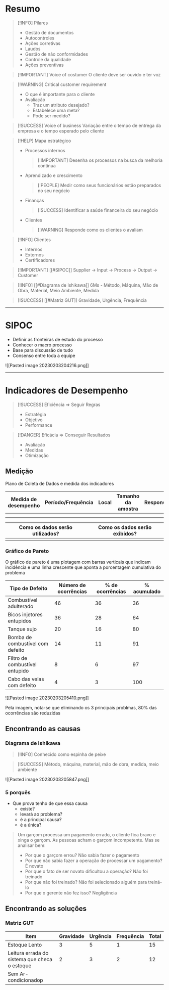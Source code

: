 # Resumo

>[!INFO] Pilares
>- Gestão de documentos
>- Autocontroles
>- Ações corretivas
>- Laudos
>- Gestão de não conformidades
>- Controle da qualidade
>- Ações preventivas

>[!IMPORTANT] Voice of costumer
>O cliente deve ser ouvido e ter voz

>[!WARNING] Critical customer requirement
>- O que é importante para o cliente
>- Avaliação
>	- Traz um atributo desejado?
>	- Estabelece uma meta?
>	- Pode ser medido?

>[!SUCCESS] Voice of business
>Variação entre o tempo de entrega da empresa e o tempo esperado pelo cliente

>[!HELP] Mapa estratégico
>- Processos internos
>	>[!IMPORTANT] Desenha os processos na busca da melhoria contínua
>- Aprendizado e crescimento
>	>[!PEOPLE] Medir como seus funcionários estão preparados no seu negócio
>- Finanças
>	>[!SUCCESS] Identificar a saúde financeira do seu negócio
>- Clientes
>	>[!WARNING] Responde como os clientes o avaliam

>[!INFO] Clientes
>- Internos
>- Externos
>- Certificadores

>[!IMPORTANT] [[#SIPOC]]
>Supplier -> Input -> Process -> Output -> Customer

>[!INFO] [[#Diagrama de Ishikawa]]
>6Ms - Método, Máquina, Mão de Obra, Material, Meio Ambiente, Medida

>[!SUCCESS] [[#Matriz GUT]]
>Gravidade, Urgência, Frequência




---
# SIPOC

- Definir as fronteiras de estudo do processo
- Conhecer o macro processo
- Base para discussão de tudo
- Consenso entre toda a equipe

![[Pasted image 20230203204216.png]]


---
# Indicadores de Desempenho

>[!SUCCESS] Eficiência => Seguir Regras
>- Estratégia
>- Objetivo
>- Performance


>[!DANGER] Eficácia => Conseguir Resultados
>- Avaliação
>- Medidas
>- Otimização


## Medição

Plano de Coleta de Dados e medida dos indicadores

| Medida de desempenho | Período/Frequência | Local | Tamanho da amostra | Responsável | Equipamento | Dados secundários |
| -------------------- | ------------------ | ----- | ------------------ | ----------- | ----------- | ----------------- |
|                      |                    |       |                    |             |             |                   |
|                      |                    |       |                    |             |             |                   |


| Como os dados serão utilizados? | Como os dados serão exibidos? |
| ------------------------------- | ----------------------------- |
|                                 |                               |


### Gráfico de Pareto

O gráfico de pareto é uma plotagem com barras verticais que indicam incidência e uma linha crescente que aponta a porcentagem cumulativa do problema

| Tipo de Defeito                  | Número de ocorrências | % de ocorrências | % acumulado |
| -------------------------------- | --------------------- | ---------------- | ----------- |
| Combustível adulterado           | 46                    | 36               | 36          |
| Bicos injetores entupidos        | 36                    | 28               | 64          |
| Tanque sujo                      | 20                    | 16               | 80          |
| Bomba de combustível com defeito | 14                    | 11               | 91          |
| Filtro de combustível entupido   | 8                     | 6                | 97          |
| Cabo das velas com defeito       | 4                     | 3                | 100         | 
![[Pasted image 20230203205410.png]]

Pela imagem, nota-se que eliminando os 3 principais problmas, 80% das ocorrências são reduzidas

## Encontrando as causas

### Diagrama de Ishikawa

>[!INFO] Conhecido como espinha de peixe

>[!SUCCESS] Método, máquina, material, mão de obra, medida, meio ambiente

![[Pasted image 20230203205847.png]]

### 5 porquês

- Que prova tenho de que essa causa
	- existe?
	- levará ao problema?
	- é a principal causa?
	- é a única?

>Um garçom processa um pagamento errado, o cliente fica bravo e xinga o garçom. As pessoas acham o garçom incompetente. Mas se analisar bem:
>- Por que o garçom errou?
>Não sabia fazer o pagamento
>- Por que não sabia fazer a operação de processar um pagamento?
>É novato
>- Por que o fato de ser novato dificultou a operação?
>Não foi treinado
>- Por que não foi treinado?
>Não foi selecionado alguém para treiná-lo
>- Por que o gerente não fez isso?
>Negligência


## Encontrando as soluções

### Matriz GUT

| Item                                          | Gravidade | Urgência | Frequência | Total |
| --------------------------------------------- | --------- | -------- | ---------- | ----- |
| Estoque Lento                                 | 3         | 5        | 1          | 15    |
| Leitura errada do sistema que checa o estoque | 2         | 3        | 2          | 12    |
| Sem Ar-condicionadop                          |           |          |            |       |
